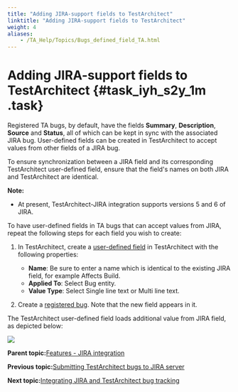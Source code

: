 ```yaml
--- 
title: "Adding JIRA-support fields to TestArchitect"
linktitle: "Adding JIRA-support fields to TestArchitect"
weight: 4
aliases: 
    - /TA_Help/Topics/Bugs_defined_field_TA.html
---
```

# Adding JIRA-support fields to TestArchitect {#task_iyh_s2y_1m .task}

Registered TA bugs, by default, have the fields **Summary**, **Description**, **Source** and **Status**, all of which can be kept in sync with the associated JIRA bug. User-defined fields can be created in TestArchitect to accept values from other fields of a JIRA bug.

To ensure synchronization between a JIRA field and its corresponding TestArchitect user-defined field, ensure that the field's names on both JIRA and TestArchitect are identical.

**Note:**

-   At present, TestArchitect-JIRA integration supports versions 5 and 6 of JIRA.

To have user-defined fields in TA bugs that can accept values from JIRA, repeat the following steps for each field you wish to create:

1.  In TestArchitect, create a [user-defined field](../../TA_Administration/Topics/User_defined_fields_create.html) in TestArchitect with the following properties:

    -   **Name**: Be sure to enter a name which is identical to the existing JIRA field, for example Affects Build.
    -   **Applied To**: Select Bug entity.
    -   **Value Type**: Select Single line text or Multi line text.
2.  Create a [registered bug](JIRA_creating_registered_bugs.html). Note that the new field appears in it.


The TestArchitect user-defined field loads additional value from JIRA field, as depicted below:

![](../Images/Bug_user_defined_field.png)

**Parent topic:**[Features - JIRA integration](../../TA_Help/Topics/JIRA_features.html)

**Previous topic:**[Submitting TestArchitect bugs to JIRA server](../../TA_Help/Topics/JIRA_submitting_bug.html)

**Next topic:**[Integrating JIRA and TestArchitect bug tracking](../../TA_Help/Topics/Bugs_working_known_bug_JIRA.html)

